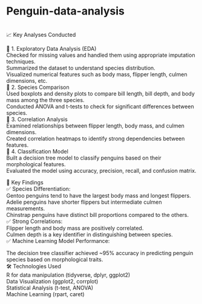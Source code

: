# Penguin-data-analysis
<br>
📈 Key Analyses Conducted
<br>

🔹 1. Exploratory Data Analysis (EDA)<br>
Checked for missing values and handled them using appropriate imputation techniques.<br>
Summarized the dataset to understand species distribution.<br>
Visualized numerical features such as body mass, flipper length, culmen dimensions, etc.
<br>
🔹 2. Species Comparison<br>
Used boxplots and density plots to compare bill length, bill depth, and body mass among the three species.<br>
Conducted ANOVA and t-tests to check for significant differences between species.
<br>
🔹 3. Correlation Analysis<br>
Examined relationships between flipper length, body mass, and culmen dimensions.<br>
Created correlation heatmaps to identify strong dependencies between features.
<br>
🔹 4. Classification Model<br>
Built a decision tree model to classify penguins based on their morphological features.<br>
Evaluated the model using accuracy, precision, recall, and confusion matrix.
<br>

🔬 Key Findings<br>
✅ Species Differentiation:
<br>
Gentoo penguins tend to have the largest body mass and longest flippers.<br>
Adelie penguins have shorter flippers but intermediate culmen measurements.<br>
Chinstrap penguins have distinct bill proportions compared to the others.
<br>
✅ Strong Correlations:
<br>
Flipper length and body mass are positively correlated.<br>
Culmen depth is a key identifier in distinguishing between species.
<br>
✅ Machine Learning Model Performance:
<br>

The decision tree classifier achieved ~95% accuracy in predicting penguin species based on morphological traits.<br>
🛠 Technologies Used<br>
R for data manipulation (tidyverse, dplyr, ggplot2)<br>
Data Visualization (ggplot2, corrplot)<br>
Statistical Analysis (t-test, ANOVA)<br>
Machine Learning (rpart, caret)
